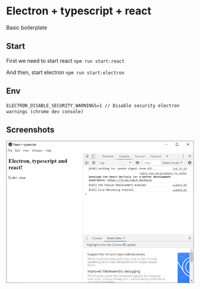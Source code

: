 # Electron + typescript + react

Basic boilerplate

## Start
First we need to start react
```npm run start:react```

And then, start electron
```npm run start:electron```

## Env
```env
ELECTRON_DISABLE_SECURITY_WARNINGS=1 // Disable security electron warnings (chrome dev console)
```

## Screenshots
![Main window](./screenshots/example.png)
